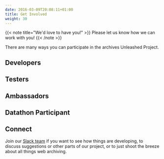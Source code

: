 ```yaml
---
date: 2016-03-09T20:08:11+01:00
title: Get Involved
weight: 30
---
```


{{< note title="We'd love to have you!" >}}
Please let us know how we can work with you!
{{< /note >}}

There are many ways you can participate in the archives Unleashed Project.

## Developers

## Testers

## Ambassadors

## Datathon Participant

## Connect

Join our <a href="https://docs.google.com/forms/d/e/1FAIpQLScXPIH0Ssw63yWqyMkUqHVYmz2-ItBMzHiJQ-sOlJwTA8u5AQ/viewform?usp=sf_link">Slack team</a> if you want to see how things are developing, to discuss suggestions or other parts of our project, or to just shoot the breeze about all things web archiving.</p>